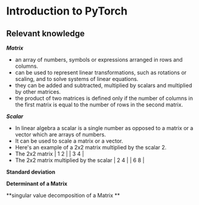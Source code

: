# Introduction to PyTorch
## Relevant knowledge

**_Matrix_**
- an array of numbers, symbols or expressions arranged in rows and columns.
- can be used to represent linear transformations, such as rotations or scaling, and to solve systems of linear equations.
- they can be added and subtracted, multiplied by scalars and multiplied by other matrices.
- the product of two matrices is defined only if the number of columns in the first matrix is equal to the number of rows in the second matrix.

**_Scalar_**
- In linear algebra a scalar is a single number as opposed to a matrix or a vector which are arrays of numbers.
- It can be used to scale a matrix or a vector.
- Here's an example of a 2x2 matrix multiplied by the scalar 2.
- The 2x2 matrix
| 1 2 |
| 3 4 |
- The 2x2 matrix multiplied by the scalar
| 2 4 |
| 6 8 |

**Standard deviation**

**Determinant of a Matrix**

**singular value decomposition of a Matrix **

